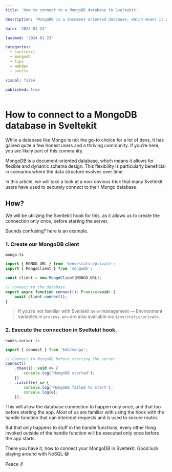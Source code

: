 ```yaml
---
title: 'How to connect to a MongoDB database in Sveltekit'

description: 'MongoDB is a document-oriented database, which means it allows for flexible and dynamic schema design. This flexibility is particularly beneficial in scenarios where the data structure evolves over time. In this article, we will take a look at a non-obvious trick that many Sveltekit users have used to securely connect to their Mongo database.'

date: '2024-01-23'

lastmod: '2024-01-23'

categories:
  - sveltekit
  - mongodb
  - tips
  - webdev
  - svelte

visual: false

published: true
---
```


# How to connect to a MongoDB database in Sveltekit

While a database like Mongo is not the go-to choice for a lot of devs, It has gained quite a few honest users and a thriving community. If you’re here, you are likely part of this community.

MongoDB is a document-oriented database, which means it allows for flexible and dynamic schema design. This flexibility is particularly beneficial in scenarios where the data structure evolves over time.

In this article, we will take a look at a non-obvious trick that many Sveltekit users have used to securely connect to their Mongo database.

## How?

We will be utilizing the Sveltekit hook for this, as it allows us to create the connection only once, before starting the server.

Sounds confusing? here is an example.

### 1. Create our MongoDB client

`mongo.ts`

```js
import { MONGO_URL } from '$env/static/private';
import { MongoClient } from 'mongodb';

const client = new MongoClient(MONGO_URL);

// connect to the database
export async function connect(): Promise<void> {
	await client.connect();
}
```

> If you’re not familiar with Sveltekit `$env` management — Environment variables in `process.env` are also available via `$env/static/private`.

### 2. Execute the connection in Sveltekit hook.

`hooks.server.ts`

```js
import { connect } from '$db/mongo';

// Connect to MongoDB before starting the server
connect()
	.then((): void => {
		console.log('MongoDB started');
	})
	.catch((e) => {
		console.log('MongoDB failed to start');
		console.log(e);
	});
```

This will allow the database connection to happen only once, and that too before starting the app. _Most_ of us are familiar with using the hook with the handle function that can intercept requests and is used to secure routes.

But that only happens to stuff in the handle functions, every other thing invoked outside of the handle function will be executed only once before the app starts.

There you have it, how to connect your MongoDB in Sveltekit. Good luck playing around with NoSQL 😅

Peace ✌️
